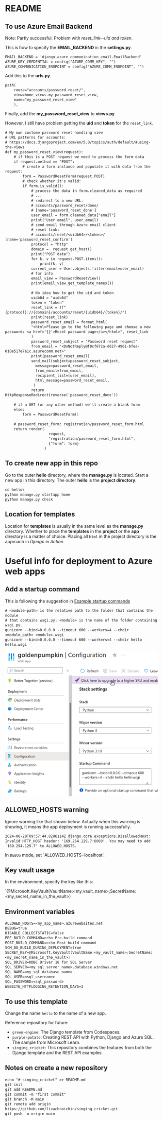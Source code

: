# README

## To use Azure Email Backend

Note: Partly successful. Problem with *reset_link--uid and token*.

This is how to specify the **EMAIL_BACKEND** in the **settings.py**.
```
EMAIL_BACKEND = 'django_azure_communication_email.EmailBackend'
AZURE_KEY_CREDENTIAL = config("AZURE_COMM_KEY", "")
AZURE_COMMUNICATION_ENDPOINT = config("AZURE_COMM_ENDPOINT", "")
```

Add this to the **urls.py**.
```
path(
    route="accounts/password_reset/", 
    view=home_views.my_password_reset_view,
    name="my_password_reset_view"
    ),
```

Finally, add the **my_password_reset_view** to **views.py**.

However, I still have problem getting the **uid** and **token** for the `reset_link`.

```
# My own custome password reset handling view
# URL patterns for accounts: 
# https://docs.djangoproject.com/en/5.0/topics/auth/default/#using-the-views
def my_password_reset_view(request):
    # if this is a POST request we need to process the form data
    if request.method == "POST":
        # create a form instance and populate it with data from the request:
        form = PasswordResetForm(request.POST) 
        # check whether it's valid:
        if form.is_valid():
            # process the data in form.cleaned_data as required
            # ...
            # redirect to a new URL:
            # accounts/password_reset/done/ 
            # [name='password_reset_done']
            user_email = form.cleaned_data["email"]
            print("User email", user_email)
            # send email through Azure email client
            # reset link:
            # accounts/reset/<uidb64>/<token>/ [name='password_reset_confirm']
            protocol = "http"
            domain =  request.get_host()
            print("POST data")
            for k, v in request.POST.items():
                print(k, v)
            current_user = User.objects.filter(email=user_email)
            # for info
            email_view = PasswordResetView()
            print(email_view.get_template_names())

            # No idea how to get the uid and token
            uidb64 = "uidb64"
            token = "token"
            reset_link = (f"{protocol}://{domain}/accounts/reset/{uidb64}/{token}/")
            print(reset_link)
            password_reset_email = format_html(
            "<html>Please go to the following page and choose a new password: <a href='{}'>Reset password page</a></html>", reset_link
            )
            password_reset_subject = "Password reset request"
            from_email = "<DoNotReply@f0cf672a-d027-4901-bfea-018e517e7e1c.azurecomm.net>"
            print(password_reset_email)
            send_mail(subject=password_reset_subject,
              message=password_reset_email,
              from_email=from_email,
              recipient_list=[user_email],
              html_message=password_reset_email,
             )
            return HttpResponseRedirect(reverse('password_reset_done'))

    # if a GET (or any other method) we'll create a blank form
    else:
        form = PasswordResetForm()

    # password_reset_form: registration/password_reset_form.html
    return render(
                    request, 
                    "registration/password_reset_form.html", 
                    {"form": form}
                  )

```

## To create new app in this repo

Go to the outer **hello** directory, where the **manage.py** is located. Start a new app in this directory. The outer **hello** is the **project directory**.

```
cd hello\
python manage.py startapp home
python manage.py check
```

## Location for templates

Location for **templates** is usually in the same level as the **manage.py** directory. Whether to place the **templates** in the **project** or the **app** directory is a matter of choice. Placing all `html` in the project directory is the approach in *Django in Action*.



# Useful info for deployment to Azure web apps

## Add a startup command

This is following the suggestion in [Example startup commands](https://learn.microsoft.com/en-us/azure/app-service/configure-language-python#example-startup-commands)

```
# <module-path> is the relative path to the folder that contains the module
# that contains wsgi.py; <module> is the name of the folder containing wsgi.py.
gunicorn --bind=0.0.0.0 --timeout 600 --workers=4 --chdir <module_path> <module>.wsgi
gunicorn --bind=0.0.0.0 --timeout 600 --workers=4 --chdir hello hello.wsgi
```

![startup command](notes/startup_command.png)

## ALLOWED_HOSTS warning

Ignore warning like that shown below. Actually when this warning is showing, it means the app deployment is running successfully.

```
2024-06-28T09:57:44.8286114Z django.core.exceptions.DisallowedHost: Invalid HTTP_HOST header: '169.254.129.7:8000'. You may need to add '169.254.129.7' to ALLOWED_HOSTS.
```

In `DEBUG` mode, set   `ALLOWED_HOSTS=localhost'.

## Key vault usage

In the environment, specify the key like this:

`@Microsoft.KeyVault(VaultName:<my_vault_name>;SecretName:<my_secret_name_in_the_vault>)

## Environment variables

```
ALLOWED_HOSTS=<my_app_name>.azurewebsites.net
DEBUG=true
DISABLE_COLLECTSTATIC=false
PRE_BUILD_COMMAND=echo Pre-build command
POST_BUILD_COMMAND=echo Post-build command
SCM_DO_BUILD_DURING_DEPLOYMENT=true
SECRET_KEY=@Microsoft.KeyVault(VaultName:<my_vault_name>;SecretName:<my_secret_name_in_the_vault>)
SQL_DRIVER=ODBC Driver 18 for SQL Server
SQL_SERVER=<my_sql_server_name>.database.windows.net
SQL_NAME=<my_sql_database_name>
SQL_USER=<sql_username>
SQL_PASSWORD=<sql_password>
WEBSITE_HTTPLOGGING_RETENTION_DAYS=3
```

## To use this template

Change the name `hello` to the name of a new app.

Reference repository for future:
- `green-engine`: The Django template from Codespaces.
- `purple-potato`: Creating REST API with Python, Django and Azure SQL. The sample from Microsoft Learn.
- `singing_cricket`: This repository combines the features from both the Django template and the REST API examples.

## Notes on create a new repository

```
echo "# singing_cricket" >> README.md
git init
git add README.md
git commit -m "first commit"
git branch -M main
git remote add origin https://github.com/liewchooichin/singing_cricket.git
git push -u origin main
```

